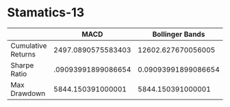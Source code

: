 # Stamatics-13
|             |MACD |Bollinger Bands |Keltner Channels|
|-------------|---------|---------|---------|
|Cumulative   Returns      |  2497.0890575583403       |  12602.627670056005       | 1200.7435868315558 |     
|Sharpe Ratio |    .09093991899086654     |  0.09093991899086654      |    0.09093991899086654   |  
|Max Drawdown |  5844.150391000001  |    5844.150391000001   |  5844.150391000001       |   



